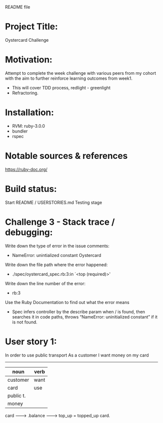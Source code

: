 README file

# Project Title:
Oystercard Challenge

# Motivation: 
Attempt to complete the week challenge with various peers from my cohort with the aim to further reinforce learning outcomes from week1. 
- This will cover TDD process, redlight - greenlight
- Refractoring.

# Installation:
- RVM: ruby-3.0.0
- bundler
- rspec 

# Notable sources & references
https://ruby-doc.org/

# Build status:
Start
README / USERSTORIES.md
Testing stage

# Challenge 3 - Stack trace / debugging:

Write down the type of error in the issue comments:
 - NameError: unintialized constant Oystercard
  
Write down the file path where the error happened:
 - ./spec/oystercard_spec.rb:3:in `<top (required)>'

Write down the line number of the error:
 - rb:3

Use the Ruby Documentation to find out what the error means
 - Spec infers controller by the describe param when / is found, then searches it in code paths, throws “NameError: uninitialized constant” if it is not found. 

# User story 1:
In order to use public transport
As a customer
I want money on my card

____________________
noun     |   verb
---------|----------
customer | want
card     | use 
public t.| 
money    | 

card ---> .balance ---> top_up = topped_up card.

